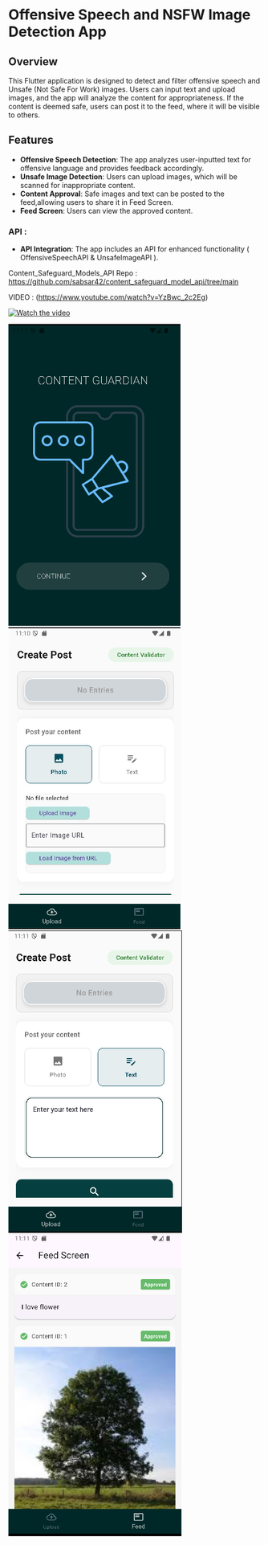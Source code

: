 # Offensive Speech and NSFW Image Detection App

## Overview

This Flutter application is designed to detect and filter offensive speech and Unsafe (Not Safe For Work) images. Users can input text and upload images, and the app will analyze the content for appropriateness. If the content is deemed safe, users can post it to the feed, where it will be visible to others.

## Features

- **Offensive Speech Detection**: The app analyzes user-inputted text for offensive language and provides feedback accordingly.
- **Unsafe Image Detection**: Users can upload images, which will be scanned for inappropriate content.
- **Content Approval**: Safe images and text can be posted to the feed,allowing users to share it in Feed Screen.
- **Feed Screen**: Users can view the approved content.
### API :
- **API Integration**: The app includes an API for enhanced functionality ( OffensiveSpeechAPI & UnsafeImageAPI ).

Content_Safeguard_Models_API Repo : https://github.com/sabsar42/content_safeguard_model_api/tree/main

VIDEO : (https://www.youtube.com/watch?v=YzBwc_2c2Eg)

[![Watch the video](https://img.youtube.com/vi/YzBwc_2c2Eg/20.jpg)](https://www.youtube.com/watch?v=YzBwc_2c2Eg)



![img_3.png](img_3.png)
![img.png](img.png)
![img_1.png](img_1.png)
![img_2.png](img_2.png)
